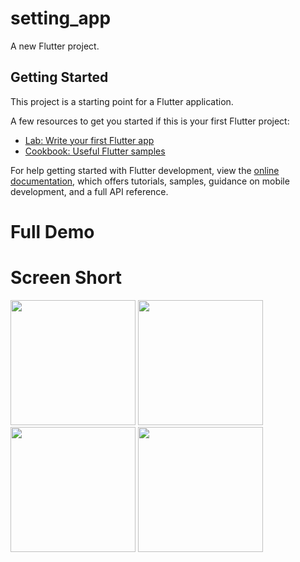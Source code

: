 # setting_app

A new Flutter project.

## Getting Started

This project is a starting point for a Flutter application.

A few resources to get you started if this is your first Flutter project:

- [Lab: Write your first Flutter app](https://docs.flutter.dev/get-started/codelab)
- [Cookbook: Useful Flutter samples](https://docs.flutter.dev/cookbook)

For help getting started with Flutter development, view the
[online documentation](https://docs.flutter.dev/), which offers tutorials,
samples, guidance on mobile development, and a full API reference.


# Full Demo

# Screen Short
<img src = "https://user-images.githubusercontent.com/114761517/231431195-ce08daa1-78da-47e3-9b53-45c6ee8f764c.png" width = "200px">
<img src = "https://user-images.githubusercontent.com/114761517/231431292-70808e15-0b0c-4733-a7f5-599517503a29.png" width = "200px">
<img src = "https://user-images.githubusercontent.com/114761517/231431502-b6088974-eeb9-4084-b0a3-b2915b68b7d2.png" width = "200px">
<img src = "https://user-images.githubusercontent.com/114761517/231431676-58ebd6b0-a946-4c82-9391-4ca825853f3d.png" width = "200px">
